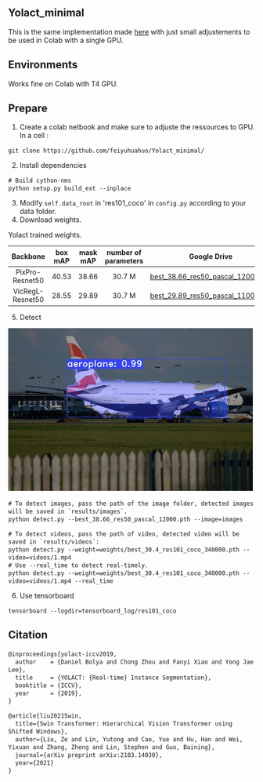 ## Yolact_minimal
This is the same implementation made [here](https://github.com/feiyuhuahuo/Yolact_minimal/) with just small adjustements to be used in Colab with a single GPU.

## Environments  
Works fine on Colab with T4 GPU.

## Prepare
1. Create a colab netbook and make sure to adjuste the ressources to GPU.
In a cell : 
```shell
git clone https://github.com/feiyuhuahuo/Yolact_minimal/
```
2. Install dependencies
```Shell
# Build cython-nms 
python setup.py build_ext --inplace
```
3. Modify `self.data_root` in 'res101_coco' in `config.py` according to your data folder. 
4. Download weights.

Yolact trained weights.

|Backbone   | box mAP  | mask mAP | number of parameters | Google Drive                                                                                                             |
|:---------:|:--------:|:--------:|:--------------------:|:------------------------------------------------------------------------------------------------------------------------:|
|PixPro-Resnet50   | 40.53     | 38.66     |       30.7 M        |[best_38.66_res50_pascal_12000.pth](https://drive.google.com/file/d/1H9u_unCJUWWGEc9J7E8szbDFh5KVl4gl/view?usp=sharing)  |
|VicRegL-Resnet50  | 28.55     | 29.89     |       30.7 M        |[best_29.89_res50_pascal_11000.pth](https://drive.google.com/file/d/1Gn-G9m80XuW9K-4Wz-M_n9hrzEskEzrK/view?usp=sharing)  |


5. Detect
   
![Example](https://github.com/mohcenaouadj/SSL-YOLACT/blob/master/readme_imgs/2011_002930.jpg)
  

```Shell
# To detect images, pass the path of the image folder, detected images will be saved in `results/images`.
python detect.py --best_38.66_res50_pascal_12000.pth --image=images
```
```Shell
# To detect videos, pass the path of video, detected video will be saved in `results/videos`:
python detect.py --weight=weights/best_30.4_res101_coco_340000.pth --video=videos/1.mp4
# Use --real_time to detect real-timely.
python detect.py --weight=weights/best_30.4_res101_coco_340000.pth --video=videos/1.mp4 --real_time
```
6. Use tensorboard
```Shell
tensorboard --logdir=tensorboard_log/res101_coco
```

## Citation
```
@inproceedings{yolact-iccv2019,
  author    = {Daniel Bolya and Chong Zhou and Fanyi Xiao and Yong Jae Lee},
  title     = {YOLACT: {Real-time} Instance Segmentation},
  booktitle = {ICCV},
  year      = {2019},
}
```
```
@article{liu2021Swin,
  title={Swin Transformer: Hierarchical Vision Transformer using Shifted Windows},
  author={Liu, Ze and Lin, Yutong and Cao, Yue and Hu, Han and Wei, Yixuan and Zhang, Zheng and Lin, Stephen and Guo, Baining},
  journal={arXiv preprint arXiv:2103.14030},
  year={2021}
}
```

